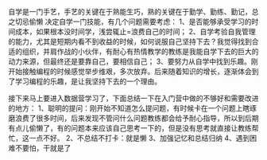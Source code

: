 自学是一门手艺，手艺的关键在于熟能生巧，熟的关键在于勤学、勤练、勤记，总之切忌偷懒
决定自学一门技能，有几个问题需要考虑：
    1、是否能够承受学习的时间成本，如果根本没时间学，浅尝辄止=浪费自己的时间；
    2、自学考验自我管理的能力，尤其是短期内看不到收益的时候，如何说服自己坚持下去？我觉得找到合适的组织，并肩作战的小伙伴，有耐心有热情教学的教练是我能自学下去的巨大的动力来源，但最终还是要靠自己，要相信自己；
    3、要努力从自学中找到乐趣。刚开始接触编程的时候感觉举步维艰，多次放弃。后来随着知识的增长，逐渐体会到了学习编程的乐趣，是让我坚持下去的一个理由。

接下来马上要进入数据营学习了，下面总结一下在入门营中做的不够好和需要改进的地方：
    1、聪明的提问：刚开始不知道怎么提问题，有时候卡在一个问题上瞎琢磨浪费了很多时间，后来发现不管问什么问题教练都会给予耐心指导，所以到后期有点儿偷懒了，有的问题本来应该自己思考一下的，但是没有思考就直接让教练帮忙，这一点不好。
    2、不总结不打卡：就是懒
    3、加强记忆和总结归纳
    4、遇到困难不要怕，干就是了